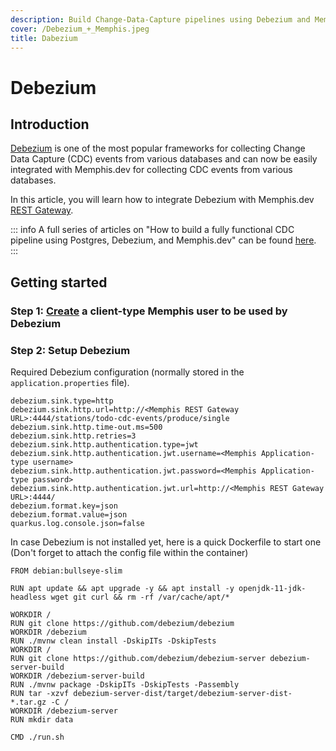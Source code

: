 ```yaml
---
description: Build Change-Data-Capture pipelines using Debezium and Memphis.dev
cover: /Debezium_+_Memphis.jpeg
title: Dabezium
---
```


# Debezium

## Introduction

[Debezium](https://debezium.io/) is one of the most popular frameworks for collecting Change Data Capture (CDC) events from various databases and can now be easily integrated with Memphis.dev for collecting CDC events from various databases.

In this article, you will learn how to integrate Debezium with Memphis.dev [REST Gateway](https://github.com/memphisdev/memphis-rest-gateway).

::: info
A full series of articles on "How to build a fully functional CDC pipeline using Postgres, Debezium, and Memphis.dev" can be found [here](https://memphis.dev/blog/part-1-integrating-debezium-server-and-memphis-dev-for-streaming-change-data-capture-cdc-events/).
:::

## Getting started

### Step 1: [**Create**](../../web-console-gui/users.md) **a client-type Memphis user to be used by Debezium**

### Step 2: Setup Debezium

Required Debezium configuration (normally stored in the `application.properties` file).

```
debezium.sink.type=http
debezium.sink.http.url=http://<Memphis REST Gateway URL>:4444/stations/todo-cdc-events/produce/single
debezium.sink.http.time-out.ms=500
debezium.sink.http.retries=3
debezium.sink.http.authentication.type=jwt
debezium.sink.http.authentication.jwt.username=<Memphis Application-type username>
debezium.sink.http.authentication.jwt.password=<Memphis Application-type password>
debezium.sink.http.authentication.jwt.url=http://<Memphis REST Gateway URL>:4444/
debezium.format.key=json
debezium.format.value=json
quarkus.log.console.json=false
```

In case Debezium is not installed yet, here is a quick Dockerfile to start one (Don't forget to attach the config file within the container)

```docker
FROM debian:bullseye-slim

RUN apt update && apt upgrade -y && apt install -y openjdk-11-jdk-headless wget git curl && rm -rf /var/cache/apt/*

WORKDIR /
RUN git clone https://github.com/debezium/debezium
WORKDIR /debezium
RUN ./mvnw clean install -DskipITs -DskipTests
WORKDIR /
RUN git clone https://github.com/debezium/debezium-server debezium-server-build
WORKDIR /debezium-server-build
RUN ./mvnw package -DskipITs -DskipTests -Passembly
RUN tar -xzvf debezium-server-dist/target/debezium-server-dist-*.tar.gz -C /
WORKDIR /debezium-server
RUN mkdir data

CMD ./run.sh
```

